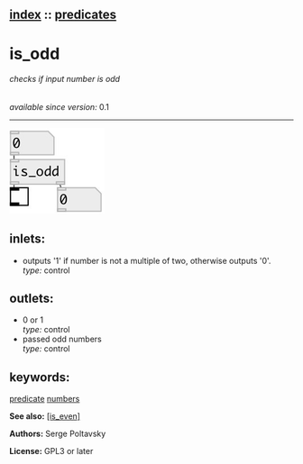 [index](index.html) :: [predicates](category_predicates.html)
---

# is_odd

###### checks if input number is odd

*available since version:* 0.1

---




[![example](../examples/img/is_odd.jpg)](../examples/pd/is_odd.pd)









## inlets:

* outputs &#39;1&#39; if number is not a multiple of two, otherwise outputs &#39;0&#39;.<br>
_type:_ control



## outlets:

* 0 or 1<br>
_type:_ control
* passed odd numbers<br>
_type:_ control



## keywords:

[predicate](keywords/predicate.html)
[numbers](keywords/numbers.html)



**See also:**
[\[is_even\]](is_even.html)




**Authors:** Serge Poltavsky




**License:** GPL3 or later





